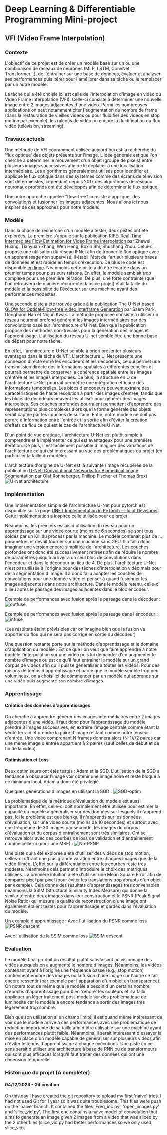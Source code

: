 # Deep Learning & Differentiable Programming Mini-project
## VFI (Video Frame Interpolation)

### Contexte

L'objectif de ce projet est de créer un modèle basé sur un ou une combinaison de réseaux de neurones (MLP, LSTM, ConvNet, Transformer...), de l'entrainer sur une base de données, évaluer et analyser ses performances puis itérer pour l'améliorer dans sa tâche ou le remplacer par un autre modèle.

La tâche qui a été choisie ici est celle de l'interpolation d'image en vidéo ou Video Frame Interpolation (VFI). Celle-ci consiste à déterminer une nouvelle image entre 2 images adjacentes d'une vidéo. Parmi les nombreuses applications on peut notamment citer l'augmentation du nombre de frame (dans la restauration de vieilles vidéos ou pour fluidifier des vidéos en stop motion par exemple), les ralentis de vidéo ou encore la fluidification du flux vidéo (télévision, streaming).

### Travaux actuels

Une méthode de VFI couramment utilisée aujourd'hui est la recherche du 'flux optique' des objets présents sur l'image. L'idée générale est que l'on cherche à déterminer le mouvement d'un objet (groupe de pixels) entre plusieurs images successives afin de le déplacer à une localisation intermédiaire. Les algorithmes généralement utilisés pour identifier et applique le flux optique dans des systèmes comme des écrans de télévision sont déterministes, cependant depuis 2017 des algorithmes de réseaux neuronaux profonds ont été développés afin de déterminer le flux optique. 

Une autre approche appelée "flow-free" consiste à appliquer des convolutions et fusionner les images adjacentes. Nous allons ici nous inspirer de ces approches pour notre modèle.

### Modèle 

Dans la phase de recherche d'un modèle à tester, deux pistes ont été explorées. La première s'appuie sur la publication [RIFE: Real-Time Intermediate Flow Estimation for Video Frame Interpolation](https://arxiv.org/pdf/2011.06294v11.pdf) par Zhewei Huang, Tianyuan Zhang, Wen Heng, Boxin Shi, Shuchang Zhou. Celui-ci propose une utilisation du réseau IFNet afin de trouver le flux optique avec un apprentissage non supervisé. Il établi l'état de l'art sur plusieurs bases de données et est rapide en temps d'éxecution. De plus le code est disponible [en ligne](https://github.com/megvii-research/ECCV2022-RIFE). 
Néanmoins cette piste a dû être écartée dans un premier temps pour plusieurs raisons. En effet, le modèle semblait trop complexe pour une première itération. De plus, une forte contrainte (que l'on retrouvera de manière récurrente dans ce projet) était la taille du modèle et la possibilité de l'éxécuter sur une machine ayant des performances modestes.

Une seconde piste a été trouvée grâce à la publication [The U-Net based GLOW for Optical-Flow-free Video Interframe Generation](https://arxiv.org/pdf/2103.09576.pdf) par Saem Park, Donghoon Han et Nojun Kwak. La méthode proposée consiste à utiliser un réseau neuronal profond générant les images intermédiaires par des convolutions basé sur l'architecture d'U-Net. 
Bien que la publication propose des méthodes non-triviales pour la génération des images et l'apprentissage. L'utilisation du réseau U-net semble être une bonne base de départ pour notre tâche. 

En effet, l'architecture d'U-Net semble à priori présenter plusieurs avantages dans la tâche de VFI. L'architecture U-Net présente une connexion directe entre les encodeurs et les décodeurs, ce qui permet une transmission directe des informations spatiales à différentes échelles et pourrait permettre de conserver la cohérence spatiale entre les images d'entrée et les images interpolées. De plus, la structure en U de l'architecture U-Net pourrait permettre une intégration efficace des informations temporelles. Les blocs d'encodeurs peuvent extraire des caractéristiques de haute résolution à partir des images d'entrée, tandis que les blocs de décodeurs peuvent les utiliser pour générer des images interpolées. Ses couches profondes pourraient permettent d'apprendre des représentations plus complexes alors que la forme générale des objets serait captée par les couches de surface. Enfin, notre modèle ne doit pas perdre d'information entre l'entrée et la sortie afin d'éviter la création d'effets de flou ce qui est le cas de l'architecture U-Net.

D'un point de vue pratique, l'architecture U-Net est plutôt simple à comprendre et à implémenter ce qui est avantageux pour une première itération. De plus, il est facilement possible d'imaginer des variations de l'architecture ce qui est intéressant au vue des problèmatiques du projet (en particulier la taille du modèle). 

L'architecture d'origine de U-Net est la suivante (image récupérée de la publication [U-Net: Convolutional Networks for Biomedical Image Segmentation](https://arxiv.org/pdf/1505.04597.pdf) par Olaf Ronneberger, Philipp Fischer et Thomas Brox) ![U-Net architecture](/images/u-net-architecture-1024x682.png "U-Net architecture")

### Implémentation

Une implémentation simple de l'architecture U-Net pour pytorch est disponible sur la page [UNET Implementation in PyTorch — Idiot Developer](https://medium.com/analytics-vidhya/unet-implementation-in-pytorch-idiot-developer-da40d955f201). Cette implémentation a inspirée celle utilisée pour ce projet. 

Néanmoins, les premiers essais d'utilisation du réseau pour un apprentissage sur une vidéo courte (moins de 6 secondes) se sont tous soldés par un Kill du process par la machine. Le modèle contenait plus de ... paramètres et devait tourner sur une machine sans GPU. Il a fallu donc imaginer une version encore simplifiée de l'architecture. Les couches profondes ont donc été successivement retirées afin de réduire le nombre de paramètres jusqu'à arriver à un seul bloc de convolutions dans l'encodeur et dans le décodeur au lieu de 4. 
De plus, l'architecture U-Net n'est pas utilisée à l'origine pour des tâches d'interpolation vidéo mais pour de la segmentation d'image. Il a donc fallu adapter les couches de convolutions pour une donnée vidéo et penser à quand fusionner les images adjacentes dans notre architecture. Dans le modèle retenu, celle-ci à lieu après le passage des images adjacentes dans le bloc encodeur. 

Exemple de performances avec fusion après le passage dans le décodeur :
![outfuse](/images/....png "outfuse")

Exemple de performances avec fusion après le passage dans l'encodeur :
![infuse](/images/....png "infuse")

(Les résultats étaint prévisibles car on imagine bien que la fusion va apporter du flou qui ne sera pas corrigé en sortie du décodeur)

Une question restante porte sur la méthode d'apprentissage et le domaine d'application du modèle : Est ce que l'on veut que faire apprendre à notre modèle l'interpolation sur une vidéo puis lui demander d'en augmenter le nombre d'images ou est ce qu'il faut entrainer le modèle sur un grand corpus de vidéos afin qu'il puisse généraliser à toutes les vidéos. Pour des raisons de temps d'apprentissage et parce que le modèle semble trop peu volumineux, on a choisi ici de commencer par un modèle qui apprends sur une vidéo puis augmente son nombre d'images. 

### Apprentissage 

#### Création des données d'apprentissages

On cherche à apprendre générer des images intermédiaires entre 2 images adjacentes d'une vidéo. Il faut donc pour l'apprentissage du modèle prendre 3 images successives, en extraire l'image centrale comme étant la vérité terrain et prendre la paire d'image restant comme notre tenseur d'entrée. Une vidéo comprenant N frames donnera alors (N-1)//2 paires car une même image d'entrée appartient à 2 paires (sauf celles de début et de fin de la vidéo).

#### Optimisation et Loss

Deux optimiseurs ont étés testés : Adam et la SGD. L'utilisation de la SGD a tendance à obscurcir l'image voir obtenir une image noire et reste bloqué à ce minimum local. Adam a donc été privilégié. 

Quelques générations d'images en utilisant la SGD : ![SGD-optim](/images/....png "SGD optim")

La problèmatique de la métrique d'évaluation du modèle est aussi importante. En effet, celle-ci doit normalement être utilisée pour estimer la capacité du modèle à généraliser sur des données sur lesquels il n'apprend pas. Ici le problème est que bien qu'il n'apprends sur les données d'évaluation, sur une vidéo courte (moins de 10 secondes) et surtout avec une fréquence de 30 images par seconde, les images du corpus d'évaluation et du corpus d'entraînement sont très similaires. Ont se retrouve alors avec des courbes de loss de validation et d'entraînement comme celle-ci (pour une MSE) : ![No-PSNR](/images/....png "No PSNR")

Une piste qui a été explorée a été d'utiliser des vidéos de stop motion, celles-ci offrant une plus grande varation entre chaques images que de la vidéo filmée. L'effet sur la différentiation entre les courbes reste très modeste. Néanmoins cela permet d'introduire le choix des métriques utilisées.
La première intuition a été d'utiliser une Mean Square Error afin de comparer pixel par pixel (pour éviter les translations trop abrupts d'un objet par exemple). Cela donne des résultats d'apprentissages très convenables néanmoins la SSIM (Structural Similarity Index Measure) qui donne la similarité entre deux images dans leur construction et le PSNR (Peak Signal Noise Ratio) qui mesure la qualité de reconstruction d'une image ont également étaient testés pour l'apprentissage et gardés dans l'évaluation du modèle. 

Un exemple d'apprentissage :
Avec l'utilisation du PSNR comme loss ![PSNR descent](/images/....png "PSNR descent")

Avec l'utilisation de la SSIM comme loss ![SSIM descent](/images/....png "SSIM descent")

### Evaluation

Le modèle final produit un résultat plutôt satisfaisant au visionnage des vidéos auxquels on a augmenté le nombre d'images. Néanmoins, les vidéos contenant ayant à l'origine une fréquence basse (e.g., stop motion) contiennent encore des images où la fusion d'une image sur l'autre se fait encore ressentir (par exemple par l'apparation d'un objet en transparence). On notera tout de même que le modèle a besoin d'un certains nombre d'epochs d'apprentissage pour bien 'rendre' les couleurs et il a fallu appliquer un léger traitement post-modèle sur des problématique de luminosité car le modèle a encore tendance a sortir des images très légèrement trop sombre. 

Bien que son utilisation ai un champ limité, il est quand même intéressant de voir que le modèle arrive à ces performances avec une problématique de réduction importante de sa taille afin d'être utilisable sur une machine ayant des performances plutôt faible. Néanmoins, il serait intéressant d'essayer la mise en place d'un modèle capable de généraliser sur plusieurs vidéos afin d'éviter le temps d'apprentissage à chaque éxécutions. Une piste en ce sens serait d'utiliser une architecture à base de RNN ou de transformeurs qui sont plus efficaces lorsqu'il faut traiter des données qui ont une dimension temporelle. 

### Historique du projet (A compléter)
#### 04/12/2023 - Git creation

On this day I have created the git repository to upload my first 'naive' tries. I had not used Git for 1 year so it was quite troublesome. This files were push on the 'naive' branch. It contained the files 'Freq_inc.py', 'open_images.py' and 'slice_vid.py'. The first one contains a naive model of convolution that aims to generate an image given 2 images from a video that was sliced by the 2 other files (slice_vid.py had better performances so we only used slice_vid).
 